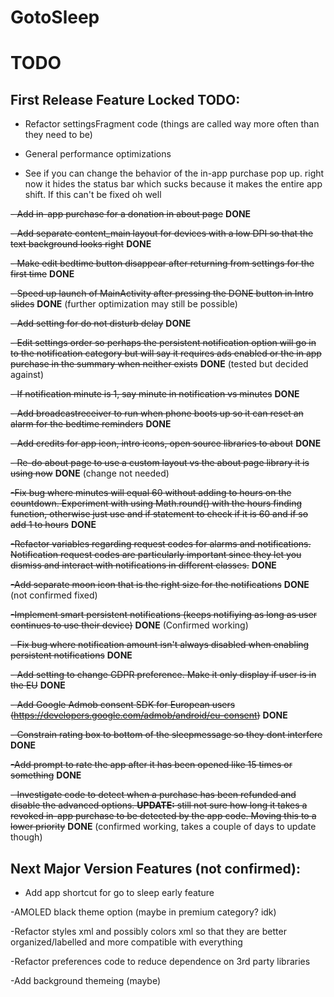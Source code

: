 # GotoSleep

# TODO
## First Release Feature Locked TODO:
- Refactor settingsFragment code (things are called way more often than they need to be)

- General performance optimizations

- See if you can change the behavior of the in-app purchase pop up. right now it hides the status bar which sucks because it makes the entire app shift. If this can't be fixed oh well


~~- Add in-app purchase for a donation in about page~~ **DONE**

~~- Add separate content_main layout for devices with a low DPI so that the text background looks right~~ **DONE**

~~- Make edit bedtime button disappear after returning from settings for the first time~~ **DONE**

~~- Speed up launch of MainActivity after pressing the DONE button in Intro slides~~ **DONE** (further optimization may still be possible)

~~- Add setting for do not disturb delay~~ **DONE**

~~- Edit settings order so perhaps the persistent notification option will go in to the notification category but will say it requires ads enabled or the in app purchase in the summary when neither exists~~ **DONE** (tested but decided against)

~~- If notification minute is 1, say minute in notification vs minutes~~ **DONE**

~~- Add broadcastreceiver to run when phone boots up so it can reset an alarm for the bedtime reminders~~ **DONE**

~~- Add credits for app icon, intro icons, open source libraries to about~~ **DONE**

~~- Re-do about page to use a custom layout vs the about page library it is using now~~ **DONE** (change not needed)

~~-Fix bug where minutes will equal 60 without adding to hours on the countdown. Experiment with using Math.round() with the hours finding function, otherwise just use and if statement to check if it is 60 and if so add 1 to hours~~ **DONE** 

~~-Refactor variables regarding request codes for alarms and notifications. Notification request codes are particularly important since they let you dismiss and interact with notifications in different classes.~~ **DONE**

~~-Add separate moon icon that is the right size for the notifications~~ **DONE** (not confirmed fixed)

~~-Implement smart persistent notifications (keeps notifiying as long as user continues to use their device)~~ **DONE** (Confirmed working)

~~- Fix bug where notification amount isn't always disabled when enabling persistent notifications~~ **DONE**

~~- Add setting to change GDPR preference. Make it only display if user is in the EU~~ **DONE**

~~- Add Google Admob consent SDK for European users (https://developers.google.com/admob/android/eu-consent)~~ **DONE**

~~- Constrain rating box to bottom of the sleepmessage so they dont interfere~~ **DONE**

~~-Add prompt to rate the app after it has been opened like 15 times or something~~ **DONE** 

~~- Investigate code to detect when a purchase has been refunded and disable the advanced options. **UPDATE:** still not sure how long it takes a revoked in-app purchase to be detected by the app code. Moving this to a lower priority~~ **DONE** (confirmed working, takes a couple of days to update though)



## Next Major Version Features (not confirmed):

- Add app shortcut for go to sleep early feature

-AMOLED black theme option (maybe in premium category? idk)

-Refactor styles xml and possibly colors xml so that they are better organized/labelled and more compatible with everything

-Refactor preferences code to reduce dependence on 3rd party libraries

-Add background themeing (maybe)

